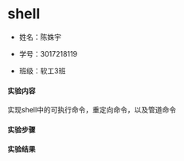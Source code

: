 # shell

* 姓名：陈姝宇

* 学号：3017218119

* 班级：软⼯3班


#### 实验内容

实现shell中的可执行命令，重定向命令，以及管道命令

#### 实验步骤

#### 实验结果

